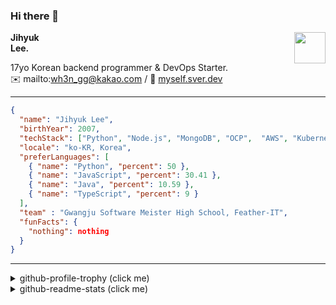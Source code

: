 ### Hi there 👋
<a href="https://litt.ly/wh3nilvyou">
<img src="https://github.githubassets.com/images/mona-loading-default.gif" width="50px" align="right">
</a>

**Jihyuk\
Lee.**

17yo Korean backend programmer & DevOps Starter.\
:envelope: mailto:wh3n_gg@kakao.com
/
:link: [myself.sver.dev](https://myself.sver.dev)

---

```json
{
  "name": "Jihyuk Lee",
  "birthYear": 2007,
  "techStack": ["Python", "Node.js", "MongoDB", "OCP",  "AWS", "Kubernetes"],
  "locale": "ko-KR, Korea",
  "preferLanguages": [
    { "name": "Python", "percent": 50 },
    { "name": "JavaScript", "percent": 30.41 },
    { "name": "Java", "percent": 10.59 },
    { "name": "TypeScript", "percent": 9 }
  ],
  "team" : "Gwangju Software Meister High School, Feather-IT",
  "funFacts": {
    "nothing": nothing
  }
}
```
---
<details>
  <summary>github-profile-trophy (click me)</summary>
  
![](https://github-profile-trophy.vercel.app/?username=sverdev&row=1&column=8&theme=nord)
  
</details>
<details>
  <summary>github-readme-stats (click me)</summary>
  
<!--START_SECTION:waka-->
![Code Time](http://img.shields.io/badge/Code%20Time-123%20hrs%2027%20mins-blue)

![Lines of code](https://img.shields.io/badge/%EC%A0%80%EB%8A%94%20%EC%97%AC%ED%83%9C%EA%B9%8C%EC%A7%80%20-125.5%20thousand%20%EC%A4%84%EC%9D%98%20%EC%BD%94%EB%93%9C%EB%A5%BC%20%EC%9E%91%EC%84%B1%ED%96%88%EC%96%B4%EC%9A%94.-blue)

**저는 저녁형 인간이에요. 🦉** 

```text
🌞 아침                     28 commits          ███░░░░░░░░░░░░░░░░░░░░░░   12.50 % 
🌆 낮　                     46 commits          █████░░░░░░░░░░░░░░░░░░░░   20.54 % 
🌃 저녁                     100 commits         ███████████░░░░░░░░░░░░░░   44.64 % 
🌙 밤　                     50 commits          ██████░░░░░░░░░░░░░░░░░░░   22.32 % 
```


📊 **저는 이번주를 이렇게 시간을 보냈어요.** 

```text
🕑︎ Timezone: Asia/Seoul

💬 프로그래밍 언어들: 
Python                   3 hrs 55 mins       ███████████░░░░░░░░░░░░░░   44.06 % 
JavaScript               2 hrs 28 mins       ███████░░░░░░░░░░░░░░░░░░   27.72 % 
TypeScript               2 hrs 10 mins       ██████░░░░░░░░░░░░░░░░░░░   24.50 % 
Other                    16 mins             █░░░░░░░░░░░░░░░░░░░░░░░░   03.14 % 
JSON                     2 mins              ░░░░░░░░░░░░░░░░░░░░░░░░░   00.50 % 

🔥 에디터들: 
VS Code                  8 hrs 54 mins       █████████████████████████   100.00 % 

💻 운영 체제들: 
Windows                  8 hrs 54 mins       █████████████████████████   100.00 % 
```


 Last Updated on 07/11/2023 18:38:02 UTC
<!--END_SECTION:waka-->

</details>

</div>

